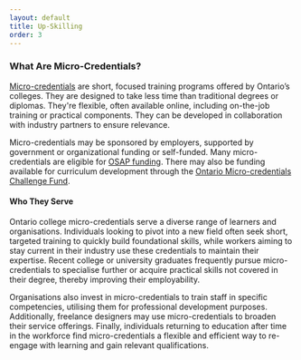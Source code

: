 ```yaml
---
layout: default
title: Up-Skilling
order: 3
--- 
```

<h3>
	What Are Micro-Credentials? 
</h3>
<p>
	<a href="https://www.ontario.ca/page/micro-credentials-ontarios-postsecondary-schools" target="_blank">Micro-credentials</a> are short, focused training programs offered by Ontario’s colleges. They are designed to take less time than traditional degrees or diplomas. They're flexible, often available online, including on-the-job training or practical components. They can be developed in collaboration with industry partners to ensure relevance. 
</p>
<p>
	Micro-credentials may be sponsored by employers, supported by government or organizational funding or self-funded. Many micro-credentials are eligible for <a href="https://www.ontario.ca/page/osap-ontario-student-assistance-program">OSAP funding</a>. There may also be funding available for curriculum development through the <a href="https://news.ontario.ca/en/release/1004681/ontario-supporting-more-industry-focused-training-programs" target="_blank">Ontario Micro-credentials Challenge Fund</a>.
</p>
<h4>
	Who They Serve
</h4>
<p>
	Ontario college micro-credentials serve a diverse range of learners and organisations. Individuals looking to pivot into a new field often seek short, targeted training to quickly build foundational skills, while workers aiming to stay current in their industry use these credentials to maintain their expertise. Recent college or university graduates frequently pursue micro-credentials to specialise further or acquire practical skills not covered in their degree, thereby improving their employability. 
</p>
<p>
	Organisations also invest in micro-credentials to train staff in specific competencies, utilising them for professional development purposes. Additionally, freelance designers may use micro-credentials to broaden their service offerings. Finally, individuals returning to education after time in the workforce find micro-credentials a flexible and efficient way to re-engage with learning and gain relevant qualifications. 
</p>
